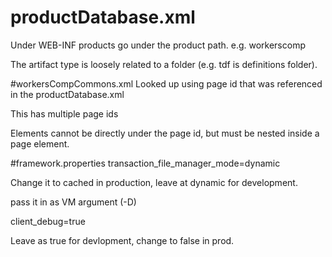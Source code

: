 # productDatabase.xml
Under WEB-INF
products go under the product path. e.g. workerscomp

The artifact type is loosely related to a folder (e.g. tdf is definitions folder).

#workersCompCommons.xml
Looked up using page id that was referenced in the productDatabase.xml

This has multiple page ids

Elements cannot be directly under the page id, but must be  nested inside a page element.

#framework.properties
transaction_file_manager_mode=dynamic

Change it to cached in production, leave at dynamic for development.

pass it in as VM argument (-D)

client_debug=true 

Leave as true for devlopment, change to false in prod.



